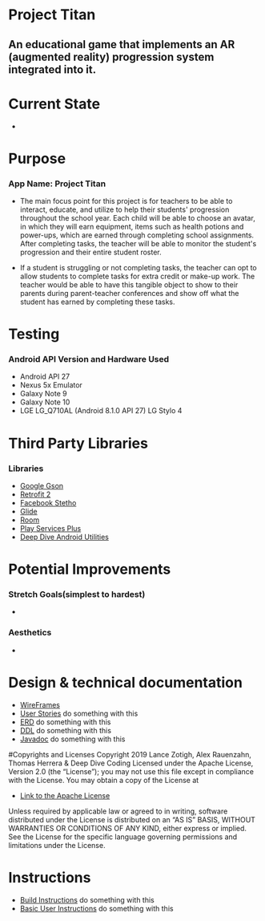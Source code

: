 # Project Titan #

## An educational game that implements an AR (augmented reality) progression system integrated into it. ##

# Current State
* 

# Purpose
### App Name: Project Titan ###
* The main focus point for this project is for teachers to be able to interact, educate, and utilize to help their students' progression throughout the school year. Each child will be able to choose an avatar, in which they will earn equipment, items such as health potions and power-ups, which are earned through completing school assignments. After completing tasks, the teacher will be able to monitor the student's progression and their entire student roster.

* If a student is struggling or not completing tasks, the teacher can opt to allow students to complete tasks for extra credit or make-up work. The teacher would be able to have this tangible object to show to their parents during parent-teacher conferences and show off what the student has earned by completing these tasks.  

# Testing
### Android API Version and Hardware Used ###
* Android API 27
* Nexus 5x Emulator
* Galaxy Note 9
* Galaxy Note 10
* LGE LG_Q710AL (Android 8.1.0 API 27) LG Stylo 4

# Third Party Libraries
### Libraries
 + [Google Gson](https://github.com/google/gson)
 + [Retrofit 2](https://square.github.io/retrofit/)
 + [Facebook Stetho](https://github.com/facebook/stetho)
 + [Glide](https://github.com/bumptech/glide)
 + [Room](https://developer.android.com/topic/libraries/architecture/room)
 + [Play Services Plus](https://developers.google.com/android/guides/releases)
 + [Deep Dive Android Utilities](https://github.com/deep-dive-coding-java/android-utilities/blob/master/README.md)

# Potential Improvements
### Stretch Goals(simplest to hardest)
*
### Aesthetics
*

# Design & technical documentation
 + [WireFrames](TeamCapstoneProjectWireFrame.pdf)
 + [User Stories]() do something with this
 + [ERD]() do something with this
 + [DDL]() do something with this
 + [Javadoc]() do something with this


#Copyrights and Licenses
Copyright 2019 Lance Zotigh, Alex Rauenzahn, Thomas Herrera & Deep Dive Coding
Licensed under the Apache License, Version 2.0 (the “License”); you may not use this file except in compliance with the License. You may obtain a copy of the License at

 + [Link to the Apache License](http://www.apache.org/licenses/LICENSE-2.0)

Unless required by applicable law or agreed to in writing, software distributed under the License is distributed on an “AS IS” BASIS, WITHOUT WARRANTIES OR CONDITIONS OF ANY KIND, either express or implied. See the License for the specific language governing permissions and limitations under the License.

# Instructions
 + [Build Instructions]() do something with this
 + [Basic User Instructions]() do something with this
